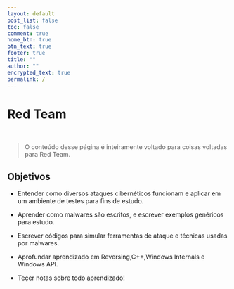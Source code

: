 ```yaml
---
layout: default
post_list: false
toc: false
comment: true
home_btn: true
btn_text: true
footer: true
title: ""
author: ""
encrypted_text: true
permalink: /
---
```


# Red Team

<br>

>O conteúdo desse página é inteiramente voltado para coisas voltadas para Red Team.

## Objetivos

- Entender como diversos ataques cibernéticos funcionam e aplicar em um ambiente
de testes para fins de estudo.

- Aprender como malwares são escritos, e escrever exemplos genéricos para estudo.

- Escrever códigos para simular ferramentas de ataque e técnicas usadas por malwares.

- Aprofundar aprendizado em Reversing,C++,Windows Internals e Windows API.

- Teçer notas sobre todo aprendizado!